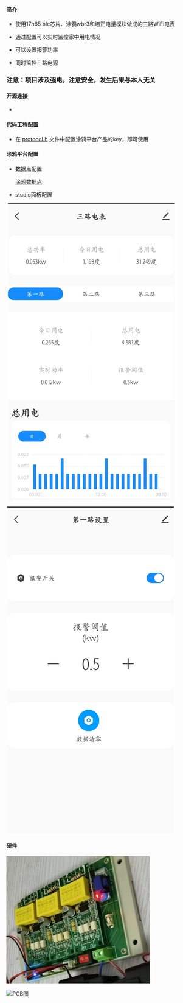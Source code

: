 #### 简介

- 使用17h65 ble芯片、涂鸦wbr3和培正电量模块做成的三路WiFi电表

- 通过配置可以实时监控家中用电情况

- 可以设置报警功率

- 同时监控三路电源

### 注意：项目涉及强电，注意安全，发生后果与本人无关

#### 开源连接

- 

#### 代码工程配置

- 在 [protocol.h](https://github.com/ccat0663/h65_ty_pet_power/blob/main/software/ST7H66_SDK_3.1.3.3_240225/example/peripheral/gpio/Source/ty_mcu_sdk/protocol.h) 文件中配置涂鸦平台产品的key，即可使用

#### 涂鸦平台配置

- 数据点配置

  [涂鸦数据点](https://github.com/ccat0663/h65_ty_pet_power/blob/main/file/%E6%95%B0%E6%8D%AE%E7%82%B9%E6%96%87%E6%A1%A3.xls)

- studio面板配置

![首页](https://github.com/ccat0663/h65_ty_pet_power/blob/main/file/%E9%9D%A2%E6%9D%BF%E5%9B%BE1.png)

![配置页](https://github.com/ccat0663/h65_ty_pet_power/blob/main/file/%E9%9D%A2%E6%9D%BF%E5%9B%BE2.png)

#### 硬件

![实物图](https://github.com/ccat0663/h65_ty_pet_power/blob/main/file/%E5%AE%9E%E7%89%A9%E5%9B%BE.png)

![PCB图](https://github.com/ccat0663/h65_ty_pet_power/blob/main/file/PCB%E5%9B%BE.png)



